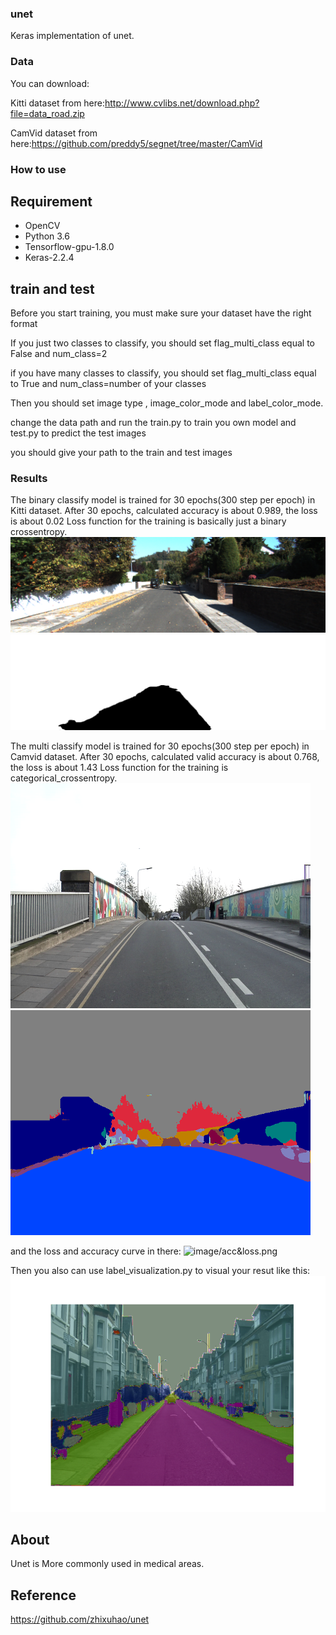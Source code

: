 ### unet
Keras implementation of unet.
### Data
You can download:

Kitti dataset from here:http://www.cvlibs.net/download.php?file=data_road.zip

CamVid dataset from here:https://github.com/preddy5/segnet/tree/master/CamVid

### How to use
## Requirement
- OpenCV
- Python 3.6
- Tensorflow-gpu-1.8.0
- Keras-2.2.4
## train and test
Before you start training, you must make sure your dataset have the right format

If you just two classes to  classify, you should set flag_multi_class equal to False and num_class=2

if you have many classes to classify, you should set flag_multi_class equal to True and num_class=number of your classes

Then you should set image type , image_color_mode and label_color_mode.

change the data path and run the train.py to train you own model and test.py to predict the test images

you should give your path to the train and test images 

### Results
The binary classify model is trained for 30 epochs(300 step per epoch) in Kitti dataset.
After 30 epochs, calculated accuracy is about 0.989, the loss is about 0.02
Loss function for the training is basically just a binary crossentropy.
![image/test.png](image/test.png)
![image/test_predict.png](image/test_predict.png)



The multi classify model is trained for 30 epochs(300 step per epoch) in Camvid dataset.
After 30 epochs, calculated valid accuracy is about 0.768, the loss is about 1.43
Loss function for the training is categorical_crossentropy.
![image/camvid.png](image/Seq05VD_f03510.png)
![image/camvid_predict.png](image/Seq05VD_f03510_predict.png)

and the loss and accuracy curve in there:
![image/acc&loss.png](image/acc&loss.png)


Then you also can use label_visualization.py to visual your resut like this:
![image/acc&loss.png](image/mask.png)

## About
Unet is More commonly used in medical areas.

## Reference
https://github.com/zhixuhao/unet


